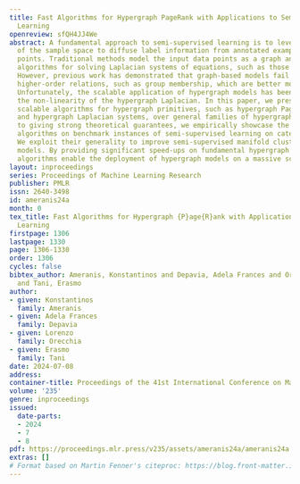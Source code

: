 ```yaml
---
title: Fast Algorithms for Hypergraph PageRank with Applications to Semi-Supervised
  Learning
openreview: sfQH4JJ4We
abstract: A fundamental approach to semi-supervised learning is to leverage the structure
  of the sample space to diffuse label information from annotated examples to unlabeled
  points. Traditional methods model the input data points as a graph and rely on fast
  algorithms for solving Laplacian systems of equations, such as those defining PageRank.
  However, previous work has demonstrated that graph-based models fail to capture
  higher-order relations, such as group membership, which are better modeled by hypergraphs.
  Unfortunately, the scalable application of hypergraph models has been hampered by
  the non-linearity of the hypergraph Laplacian. In this paper, we present highly
  scalable algorithms for hypergraph primitives, such as hypergraph PageRank vectors
  and hypergraph Laplacian systems, over general families of hypergraphs. In addition
  to giving strong theoretical guarantees, we empirically showcase the speed of our
  algorithms on benchmark instances of semi-supervised learning on categorical data.
  We exploit their generality to improve semi-supervised manifold clustering via hypergraph
  models. By providing significant speed-ups on fundamental hypergraph tasks, our
  algorithms enable the deployment of hypergraph models on a massive scale.
layout: inproceedings
series: Proceedings of Machine Learning Research
publisher: PMLR
issn: 2640-3498
id: ameranis24a
month: 0
tex_title: Fast Algorithms for Hypergraph {P}age{R}ank with Applications to Semi-Supervised
  Learning
firstpage: 1306
lastpage: 1330
page: 1306-1330
order: 1306
cycles: false
bibtex_author: Ameranis, Konstantinos and Depavia, Adela Frances and Orecchia, Lorenzo
  and Tani, Erasmo
author:
- given: Konstantinos
  family: Ameranis
- given: Adela Frances
  family: Depavia
- given: Lorenzo
  family: Orecchia
- given: Erasmo
  family: Tani
date: 2024-07-08
address:
container-title: Proceedings of the 41st International Conference on Machine Learning
volume: '235'
genre: inproceedings
issued:
  date-parts:
  - 2024
  - 7
  - 8
pdf: https://proceedings.mlr.press/v235/assets/ameranis24a/ameranis24a.pdf
extras: []
# Format based on Martin Fenner's citeproc: https://blog.front-matter.io/posts/citeproc-yaml-for-bibliographies/
---
```

